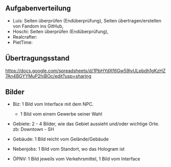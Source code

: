 ## Aufgabenverteilung

* Luis: Seiten überprüfen (Endüberprüfung), Seiten übertragen/erstellen von Fandom ins GitHub,
* Hoschi: Seiten überprüfen (Endüberprüfung),
* Realcrafter:
* PietTime:
  


## Übertragungsstand
https://docs.google.com/spreadsheets/d/1PbHYdXf6Gw59lvULpbdh1gKzHZ7An4BGYYMuP2hiBOc/edit?usp=sharing


## Bilder
* Biz: 1 Bild vom Interface mit dem NPC.
    * 1 Bild vom einem Gewerbe seiner Wahl

* Gebiete: 2 - 4 Bilder, wie das Gebiet aussieht und/oder wichtige Orte. zb: Downtown - SH
* Gebäude: 1 Bild reicht vom Gelände/Gebäude
* Nebenjobs: 1 Bild vom Standort, wo das Hologram ist
* ÖPNV: 1 Bild jeweils vom Verkehrsmittel, 1 Bild vom Interface

